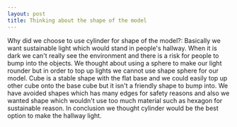 ```yaml
---
layout: post
title: Thinking about the shape of the model
---
```


Why did we choose to use cylinder for shape of the model?: Basically we want  sustainable light which would stand in people's hallway. When it is dark we can't really see the environment and there is a risk for people to bump into the objects.
We thought about using a sphere to make our light rounder but in order to top up lights we cannot use shape sphere for our model. Cube is a stable shape with the flat base and we could easily top up other cube onto the base cube but it isn't a friendly shape to bump into. We have avoided shapes which has many edges for safety reasons and also we wanted shape which wouldn't use too much material such as hexagon for sustainable reason. In conclusion we thought cylinder would be the best option to make the hallway light. 